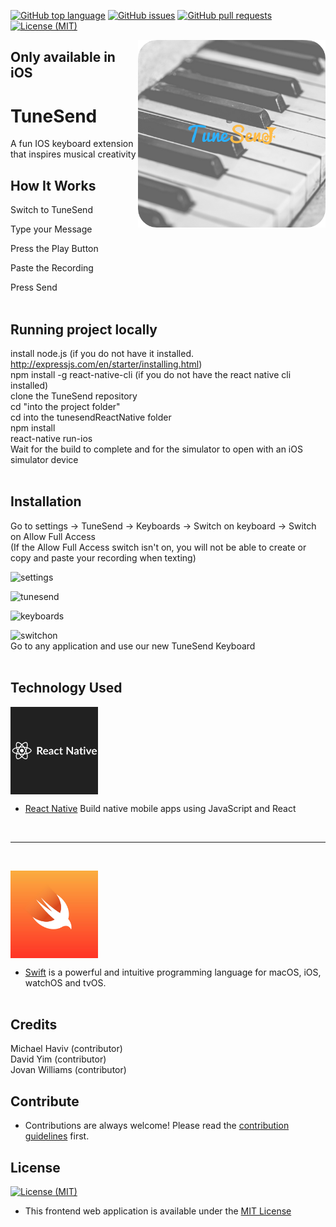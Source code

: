 [![GitHub top language](https://img.shields.io/github/languages/top/TuneSend/tunesend.svg?colorB=EFDF70&style=plastic)](https://github.com/TuneSend/tunesend)
[![GitHub issues](https://img.shields.io/github/issues/TuneSend/tunesend.svg?&colorB=ff0000&style=plastic)](https://github.com/TuneSend/tunesend/issues)
[![GitHub pull requests](https://img.shields.io/github/issues-pr/TuneSend/tunesend.svg?colorB=1FBF14&style=plastic)](https://github.com/TuneSend/tunesend/pulls)
[![License (MIT)](https://img.shields.io/badge/license-MIT-blue.svg?style=plastic)](https://opensource.org/licenses/MIT)

<img src="tunesendReactNative/src/image/TuneSendSplash3-rounded.png" align="right" width="300" overflow="hidden" />

## Only available in iOS

# TuneSend
A fun IOS keyboard extension that inspires musical creativity<br>

## How It Works

Switch to TuneSend<br>

Type your Message<br>

Press the Play Button<br>

Paste the Recording<br>

Press Send<br><br>



## Running project locally
install node.js (if you do not have it installed. http://expressjs.com/en/starter/installing.html)</br>
npm install -g react-native-cli (if you do not have the react native cli installed)</br>
clone the TuneSend repository</br>
cd "into the project folder"</br>
cd into the tunesendReactNative folder</br>
npm install</br>
react-native run-ios</br>
Wait for the build to complete and for the simulator to open with an iOS simulator device</br><br>

## Installation
Go to settings -> TuneSend -> Keyboards -> Switch on keyboard -> Switch on Allow Full Access<br> (If the Allow Full Access switch isn't on, you will not be able to create or copy and paste your recording when texting)

![settings](https://user-images.githubusercontent.com/26944708/37638015-32dced2a-2be1-11e8-9ea7-5096a1a4b08d.gif)

![tunesend](https://user-images.githubusercontent.com/26944708/37638038-3e22c51a-2be1-11e8-9968-fbfeeab4a802.gif)

![keyboards](https://user-images.githubusercontent.com/26944708/37638012-2b8526b4-2be1-11e8-9005-8ebaf14485da.gif)

![switchon](https://media.giphy.com/media/9J8QLXJuF0N9Ie8cYF/giphy.gif)
</br>
Go to any application and use our new TuneSend Keyboard<br><br>

## Technology Used

<img src="tunesendReactNative/src/image/react-native.png" align="center" width="140" /><br>

* [React Native](https://facebook.github.io/react-native/) Build native mobile apps using JavaScript and React
<br>

<hr><br>

<img src="tunesendReactNative/src/image/swift.png" align="center" width="140" /><br>

* [Swift](https://developer.apple.com/swift/) is a powerful and intuitive programming language for macOS, iOS, watchOS and tvOS.
<br><br>

## Credits

Michael Haviv (contributor)<br>
David Yim (contributor)<br>
Jovan Williams (contributor)

## Contribute
* Contributions are always welcome! Please read the [contribution guidelines](CONTRIBUTING.md) first.

## License
[![License (MIT)](https://img.shields.io/badge/license-MIT-blue.svg?style=plastic)](https://opensource.org/licenses/MIT)

* This frontend web application is available under the [MIT License](https://github.com/mhaviv/TuneSend/tunesend/blob/master/LICENSE.md)
